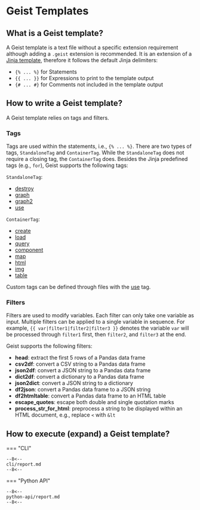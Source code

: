 # Geist Templates

## What is a Geist template?

A Geist template is a text file without a specific extension requirement although adding a `.geist` extension is recommended. It is an extension of a [Jinja template](https://jinja.palletsprojects.com/en/3.1.x/templates/), therefore it follows the default Jinja delimiters:

- `{% ... %}` for Statements
- `{{ ... }}` for Expressions to print to the template output
- `{# ... #}` for Comments not included in the template output

## How to write a Geist template?

A Geist template relies on tags and filters.

### Tags

Tags are used within the statements, i.e., `{% ... %}`. There are two types of tags, `StandaloneTag` and `ContainerTag`. While the `StandaloneTag` does not require a closing tag, the `ContainerTag` does. Besides the Jinja predefined tags (e.g., `for`), Geist supports the following tags:

`StandaloneTag`:

- [destroy](tags/tag-destroy.md)
- [graph](tags/tag-graph.md)
- [graph2](tags/tag-graph2.md)
- [use](tags/tag-use.md)

`ContainerTag`:

- [create](tags/tag-create.md)
- [load](tags/tag-load.md)
- [query](tags/tag-query.md)
- [component](tags/tag-component.md)
- [map](tags/tag-map.md)
- [html](tags/tag-html.md)
- [img](tags/tag-img.md)
- [table](tags/tag-table.md)

Custom tags can be defined through files with the [use](tags/tag-use.md) tag.

### Filters

Filters are used to modify variables. Each filter can only take one variable as input. Multiple filters can be applied to a single variable in sequence. For example, `{{ var|filter1|filter2|filter3 }}` denotes the variable `var` will be processed through `filter1` first, then `filter2`, and `filter3` at the end.

Geist supports the following filters:

- **head**: extract the first 5 rows of a Pandas data frame
- **csv2df**: convert a CSV string to a Pandas data frame
- **json2df**: convert a JSON string to a Pandas data frame
- **dict2df**: convert a dictionary to a Pandas data frame
- **json2dict**: convert a JSON string to a dictionary
- **df2json**: convert a Pandas data frame to a JSON string
- **df2htmltable**: convert a Pandas data frame to an HTML table
- **escape_quotes**: escape both double and single quotation marks
- **process_str_for_html**: preprocess a string to be displayed within an HTML document, e.g., replace `<` with `&lt`

## How to execute (expand) a Geist template?

=== "CLI"

    --8<--
    cli/report.md
    --8<--

=== "Python API"

    --8<--
    python-api/report.md
    --8<--